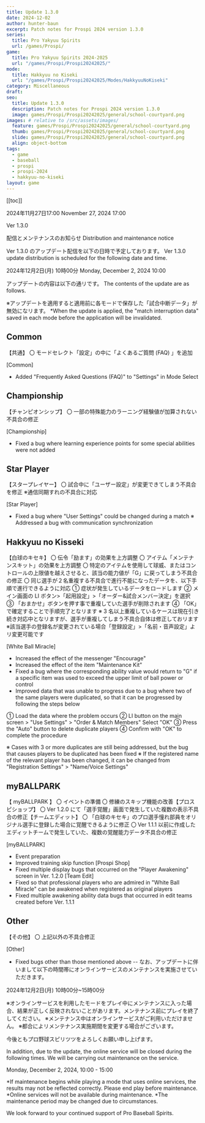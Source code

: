 ```yaml
---
title: Update 1.3.0
date: 2024-12-02
author: hunter-baun
excerpt: Patch notes for Prospi 2024 version 1.3.0
series:
  title: Pro Yakyuu Spirits
  url: /games/Prospi/
game: 
  title: Pro Yakyuu Spirits 2024-2025
  url: "/games/Prospi/Prospi20242025/"
mode: 
  title: Hakkyuu no Kiseki
  url: "/games/Prospi/Prospi20242025/Modes/HakkyuuNoKiseki"
category: Miscellaneous
draft: 
seo:
  title: Update 1.3.0
  description: Patch notes for Prospi 2024 version 1.3.0
  image: games/Prospi/Prospi20242025/general/school-courtyard.png
images: # relative to /src/assets/images/
  feature: games/Prospi/Prospi20242025/general/school-courtyard.png
  thumb: games/Prospi/Prospi20242025/general/school-courtyard.png
  slide: games/Prospi/Prospi20242025/general/school-courtyard.png
  align: object-bottom
tags:
  - game
  - baseball
  - prospi
  - prospi-2024
  - hakkyuu-no-kiseki
layout: game
---
```

[[toc]]
<article class="prose max-w-xl lg:max-w-4xl lg:prose-lg">

2024年11月27日17:00 
November 27, 2024 17:00

Ver 1.3.0

配信とメンテナンスのお知らせ
Distribution and maintenance notice

Ver 1.3.0 のアップデート配信を以下の日時で予定しております。
Ver 1.3.0 update distribution is scheduled for the following date and time.

2024年12月2日(月) 10時00分
Monday, December 2, 2024 10:00

アップデートの内容は以下の通リです。
The contents of the update are as follows.

※アップデートを適用すると適用前に各モードで保存した「試合中断データ」が無効になリます。
*When the update is applied, the "match interruption data" saved in each mode before the application will be invalidated.

## Common

【共通】
〇 モードセレクト「設定」の中に「よくあるご質問 (FAQ) 」を追加

[Common]
* Added "Frequently Asked Questions (FAQ)" to "Settings" in Mode Select

## Championship

【チャンピオンシップ】
〇 一部の特殊能力のラーニング経験値が加算されない不具合の修正

[Championship]
* Fixed a bug where learning experience points for some special abilities were not added

## Star Player

【スタープレイヤー】
〇 試合中に「ユーザー設定」が変更できてしまう不具合を修正
※通信同期すれの不具合に対応

[Star Player]
* Fixed a bug where "User Settings" could be changed during a match
※ Addressed a bug with communication synchronization

## Hakkyuu no Kisseki

【白球のキセキ】
〇 伝令「励ます」の効果を上方調整
〇 アイテム「メンテナンスキット」の効果を上方調整
〇 特定のアイテムを使用して球威、またはコントロールの上限値を越えさせると、該当の能力値が「G」に戻ってしまう不具合の修正
〇 同じ選手が２名重複する不具合で進行不能になったデータを、以下手順で進行できるように対応
① 症状が発生しているデータをロードします
② メイン画面の LI ボタン>「起用設定」>「オーダー&試合メンバー決定」を選択
③ 「おまかせ」ボタンを押す事で重複していた選手が削除されます
④ 「OK」で確定することで手順完了となリます
※ 3 名以上重複しているケースは現在引き続き対応中となリますが、選手が重複してしまう不具合自体は修正しておリます
※該当選手の登録名が変更されている場合「登録設定」>「名前・音声設定」よリ変更可能です

[White Ball Miracle]
* Increased the effect of the messenger "Encourage"
* Increased the effect of the item "Maintenance Kit"
* Fixed a bug where the corresponding ability value would return to "G" if a specific item was used to exceed the upper limit of ball power or control
* Improved data that was unable to progress due to a bug where two of the same players were duplicated, so that it can be progressed by following the steps below

① Load the data where the problem occurs
② LI button on the main screen > "Use Settings" > "Order & Match Members" Select "OK"
③ Press the "Auto" button to delete duplicate players
④ Confirm with "OK" to complete the procedure

※ Cases with 3 or more duplicates are still being addressed, but the bug that causes players to be duplicated has been fixed
※ If the registered name of the relevant player has been changed, it can be changed from "Registration Settings" > "Name/Voice Settings"

## myBALLPARK

【 myBALLPARK 】
〇 イベントの準備
〇 修練のスキップ機能の改善【プロスピショップ】
〇 Ver 1.2.0 にて「選手覚醒」画面で発生していた複数の表示不具合の修正【チームエディット】
〇 「白球のキセキ」のプロ選手憧れ部員をオリジナル選手に登録した場合に覚醒できるように修正
〇 Ver 1.1.1 以前に作成したエディットチームで発生していた、複数の覚醒能力データ不具合の修正

[myBALLPARK]
* Event preparation
* Improved training skip function [Prospi Shop]
* Fixed multiple display bugs that occurred on the "Player Awakening" screen in Ver. 1.2.0 [Team Edit]
* Fixed so that professional players who are admired in "White Ball Miracle" can be awakened when registered as original players
* Fixed multiple awakening ability data bugs that occurred in edit teams created before Ver. 1.1.1

## Other

【その他】
〇 上記以外の不具合修正

[Other]
* Fixed bugs other than those mentioned above
--
なお、アップデートに伴いまして以下の時間帯にオンラインサービスのメンテナンスを実施させていただきます。

2024年12月2日(月) 10時00分~15時00分

※オンラインサービスを利用したモードをプレイ中にメンテナンスに入った場合、結果が正しく反映されないことがあリます。メンテナンス前にプレイを終了してください。
※メンテナンス中はオンラインサービスがご利用いただけません。
※都合によリメンテナンス実施期間を変更する場合がございます。

今後ともプロ野球スピリツツをよろしくお願い申し上げます。

In addition, due to the update, the online service will be closed during the following times. We will be carrying out maintenance on the service.

Monday, December 2, 2024, 10:00 - 15:00

*If maintenance begins while playing a mode that uses online services, the results may not be reflected correctly. Please end play before maintenance.
*Online services will not be available during maintenance.
*The maintenance period may be changed due to circumstances.

We look forward to your continued support of Pro Baseball Spirits.
</article>